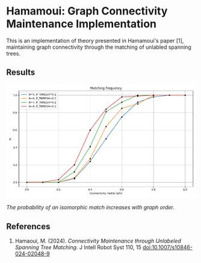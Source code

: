 # Hamamoui: Graph Connectivity Maintenance Implementation

This is an implementation of theory presented in Hamamoui's paper [1], maintaining graph connectivity through the matching of unlabled spanning trees.

## Results

![Matching Frequencies](https://github.com/ericjhkim/hamamoui-connectivity/blob/main/fm_by_order.png)

_The probability of an isomorphic match increases with graph order._

## References
  1. Hamaoui, M. (2024). *Connectivity Maintenance through Unlabeled Spanning Tree Matching*. J Intell Robot Syst 110, 15 [doi:10.1007/s10846-024-02048-9](https://doi.org/10.1007/s10846-024-02048-9)